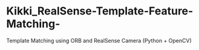 # Kikki_RealSense-Template-Feature-Matching-
Template Matching using ORB and RealSense Camera (Python + OpenCV)
